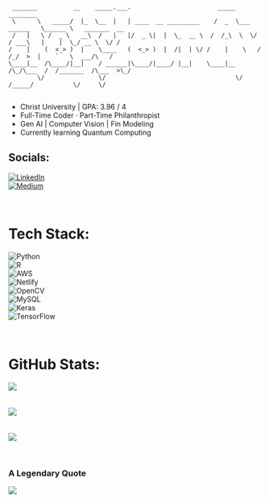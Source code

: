 ```


 _______          __    _____.___.                        _____               ________               
 \      \   _____/  |_  \__  |   | ____  __ _________    /  _  \___  ______   \______ \   _______  __
 /   |   \ /  _ \   __\  /   |   |/  _ \|  |  \_  __ \  /  /_\  \  \/ / ___\   |    |  \_/ __ \  \/ /
/    |    (  <_> )  |    \____   (  <_> )  |  /|  | \/ /    |    \   / /_/  >  |    `   \  ___/\   / 
\____|__  /\____/|__|    / ______|\____/|____/ |__|    \____|__  /\_/\___  /  /_______  /\___  >\_/  
        \/               \/                                    \/   /_____/           \/     \/                                                                                                                                                                                                     
                                                                                                                                                                                               
```


- Christ University | GPA: 3.96 / 4  
- Full-Time Coder · Part-Time Philanthropist  
- Gen AI | Computer Vision | Fin Modeling  
- Currently learning Quantum Computing

<p align="center">

## Socials:  
[![LinkedIn](https://img.shields.io/badge/LinkedIn-%230077B5.svg?logo=linkedin&logoColor=white)](https://linkedin.com/in/joelalexj/)  
[![Medium](https://img.shields.io/badge/Medium-12100E?logo=medium&logoColor=white)](https://medium.com/@joelalexjohn9)  

<br />

# Tech Stack:  
![Python](https://img.shields.io/badge/python-3670A0?style=for-the-badge&logo=python&logoColor=ffdd54)  
![R](https://img.shields.io/badge/r-%23276DC3.svg?style=for-the-badge&logo=r&logoColor=white)  
![AWS](https://img.shields.io/badge/AWS-%23FF9900.svg?style=for-the-badge&logo=amazon-aws&logoColor=white)  
![Netlify](https://img.shields.io/badge/netlify-%23000000.svg?style=for-the-badge&logo=netlify&logoColor=%2300C7B7)  
![OpenCV](https://img.shields.io/badge/opencv-%23white.svg?style=for-the-badge&logo=opencv&logoColor=white)  
![MySQL](https://img.shields.io/badge/mysql-4479A1.svg?style=for-the-badge&logo=mysql&logoColor=white)  
![Keras](https://img.shields.io/badge/Keras-%23D00000.svg?style=for-the-badge&logo=Keras&logoColor=white)  
![TensorFlow](https://img.shields.io/badge/TensorFlow-%23FF6F00.svg?style=for-the-badge&logo=TensorFlow&logoColor=white)  

<br />

# GitHub Stats:  
![](https://github-readme-stats.vercel.app/api?username=heuristic-solver&theme=dark&hide_border=true&include_all_commits=false&count_private=false)  
<br />  
![](https://nirzak-streak-stats.vercel.app/?user=heuristic-solver&theme=dark&hide_border=true)  
<br />  
![](https://github-readme-stats.vercel.app/api/top-langs/?username=heuristic-solver&theme=dark&hide_border=true&include_all_commits=false&count_private=false&layout=compact)  

<br />

### A Legendary Quote  
![](https://quotes-github-readme.vercel.app/api?type=horizontal&theme=radical)

<br />

<!-- Proudly created with GPRM ( https://gprm.itsvg.in ) -->

</p>


